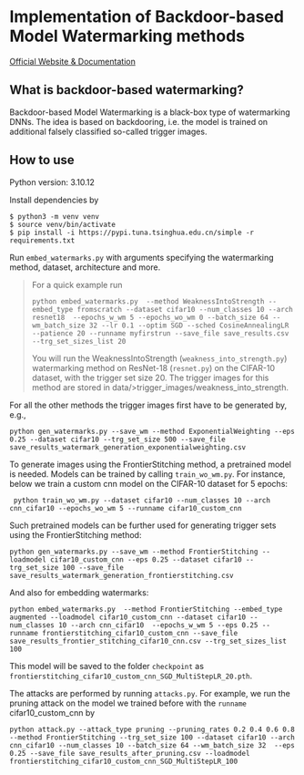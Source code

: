 # Implementation of Backdoor-based Model Watermarking methods
                                                            
[Official Website & Documentation](https://sbaresearch.github.io/model-watermarking/)

## What is backdoor-based watermarking?
Backdoor-based Model Watermarking is a black-box type of watermarking DNNs. The idea is based on backdooring, i.e. the model is trained on additional falsely classified so-called trigger images. 

## How to use

Python version: 3.10.12

Install dependencies by

```
$ python3 -m venv venv
$ source venv/bin/activate
$ pip install -i https://pypi.tuna.tsinghua.edu.cn/simple -r requirements.txt
```

Run ```embed_watermarks.py``` with arguments specifying the watermarking method, dataset, architecture and more.

> For a quick example run
>```
>python embed_watermarks.py  --method WeaknessIntoStrength --embed_type fromscratch --dataset cifar10 --num_classes 10 --arch resnet18  --epochs_w_wm 5 --epochs_wo_wm 0 --batch_size 64 --wm_batch_size 32 --lr 0.1 --optim SGD --sched CosineAnnealingLR --patience 20 --runname myfirstrun --save_file save_results.csv --trg_set_sizes_list 20
>```
>You will run the WeaknessIntoStrength (```weakness_into_strength.py```) watermarking method on ResNet-18 (```resnet.py```) on the CIFAR-10 dataset, with the trigger set size 20.
>The trigger images for this method are stored in data/>trigger_images/weakness_into_strength.

For all the other methods the trigger images first have to be generated by, e.g., 

```
python gen_watermarks.py --save_wm --method ExponentialWeighting --eps 0.25 --dataset cifar10 --trg_set_size 500 --save_file save_results_watermark_generation_exponentialweighting.csv
```

To generate images using the FrontierStitching method, a pretrained model is needed. 
Models can be trained by calling ```train_wo_wm.py```. For instance, below we train a custom cnn model on the CIFAR-10 dataset for 5 epochs:

```
 python train_wo_wm.py --dataset cifar10 --num_classes 10 --arch cnn_cifar10 --epochs_wo_wm 5 --runname cifar10_custom_cnn
```

Such pretrained models can be further used for generating trigger sets using the FrontierStitching method:

```
python gen_watermarks.py --save_wm --method FrontierStitching --loadmodel cifar10_custom_cnn --eps 0.25 --dataset cifar10 --trg_set_size 100 --save_file save_results_watermark_generation_frontierstitching.csv
```

And also for embedding watermarks:

```
python embed_watermarks.py  --method FrontierStitching --embed_type augmented --loadmodel cifar10_custom_cnn --dataset cifar10 --num_classes 10 --arch cnn_cifar10  --epochs_w_wm 5 --eps 0.25 --runname frontierstitching_cifar10_custom_cnn --save_file save_results_frontier_stitching_cifar10_cnn.csv --trg_set_sizes_list 100
```
This model will be saved to the folder ```checkpoint```  as ```frontierstitching_cifar10_custom_cnn_SGD_MultiStepLR_20.pth```.  


The attacks are performed by running ```attacks.py```. For example, we run the pruning attack on the model we trained before with the ```runname``` cifar10_custom_cnn by 

```
python attack.py --attack_type pruning --pruning_rates 0.2 0.4 0.6 0.8 --method FrontierStitching --trg_set_size 100 --dataset cifar10 --arch cnn_cifar10 --num_classes 10 --batch_size 64 --wm_batch_size 32  --eps 0.25 --save_file save_results_after_pruning.csv --loadmodel frontierstitching_cifar10_custom_cnn_SGD_MultiStepLR_100
```
